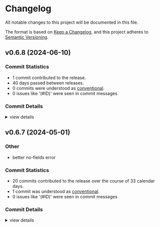# Changelog

All notable changes to this project will be documented in this file.

The format is based on [Keep a Changelog](https://keepachangelog.com/en/1.0.0/),
and this project adheres to [Semantic Versioning](https://semver.org/spec/v2.0.0.html).

## v0.6.8 (2024-06-10)

### Commit Statistics

<csr-read-only-do-not-edit/>

 - 1 commit contributed to the release.
 - 40 days passed between releases.
 - 0 commits were understood as [conventional](https://www.conventionalcommits.org).
 - 0 issues like '(#ID)' were seen in commit messages

### Commit Details

<csr-read-only-do-not-edit/>

<details><summary>view details</summary>

 * **Uncategorized**
    - Bump version ([`8105051`](https://github.com/Swoorup/arrow-convert/commit/8105051ce086b2fa847cd18c0e8245da172e8c35))
</details>

## v0.6.7 (2024-05-01)

<csr-id-566214e43993bb60277d1849383a88f1c4c9bd30/>

### Other

 - <csr-id-566214e43993bb60277d1849383a88f1c4c9bd30/> better no-fields error

### Commit Statistics

<csr-read-only-do-not-edit/>

 - 20 commits contributed to the release over the course of 33 calendar days.
 - 1 commit was understood as [conventional](https://www.conventionalcommits.org).
 - 0 issues like '(#ID)' were seen in commit messages

### Commit Details

<csr-read-only-do-not-edit/>

<details><summary>view details</summary>

 * **Uncategorized**
    - Release arrow_convert_derive v0.6.7, arrow_convert v0.6.7 ([`4ba848f`](https://github.com/Swoorup/arrow-convert/commit/4ba848fe6a91f4f4e3f1aafdbc14c1a834f28e40))
    - Added changelogs ([`c50cd3b`](https://github.com/Swoorup/arrow-convert/commit/c50cd3b011d55c31afe6888023d5f9e53ef014b2))
    - Release arrow_convert_derive v0.6.7, arrow_convert v0.6.7 ([`60d2ccc`](https://github.com/Swoorup/arrow-convert/commit/60d2ccc51055d4937866e4aa981a92a573fa54d6))
    - Merge pull request #6 from aldanor/feature/more-attrs ([`aa60656`](https://github.com/Swoorup/arrow-convert/commit/aa60656a69e6283e49fde75ce502500d4760e409))
    - Add tests for field renaming ([`8774068`](https://github.com/Swoorup/arrow-convert/commit/8774068687e83a7c368e89784436b5cc0b162a7a))
    - Better no-fields error ([`566214e`](https://github.com/Swoorup/arrow-convert/commit/566214e43993bb60277d1849383a88f1c4c9bd30))
    - Merge pull request #5 from slinkydeveloper/main ([`50992a6`](https://github.com/Swoorup/arrow-convert/commit/50992a6683cae7ea30c2bc55ad19b338135fa1bf))
    - Implement ArrowArray for Date64Array ([`c3efdfd`](https://github.com/Swoorup/arrow-convert/commit/c3efdfdf93a6202c71a487b9e2db1e57620f0a4f))
    - Merge pull request #4 from slinkydeveloper/main ([`03725fe`](https://github.com/Swoorup/arrow-convert/commit/03725fe500c24a87ec7e32af2f30d071b2ca2a4c))
    - Expanded an existing test, plus format using alternative formatting. ([`0d52c0d`](https://github.com/Swoorup/arrow-convert/commit/0d52c0d53701b0dd168bb31f0a26ed2e9d96775e))
    - Add more info to data mismatch error ([`f02a5bd`](https://github.com/Swoorup/arrow-convert/commit/f02a5bd3f3ecc78982dc307beb73ee4b0894b5a1))
    - Fix array u8 ser/de ([`c30562d`](https://github.com/Swoorup/arrow-convert/commit/c30562dabfafb4a88901923849f206810710b2f3))
    - Migrate to syn 2.0 crate ([`f66efbe`](https://github.com/Swoorup/arrow-convert/commit/f66efbe0cef7630d0ec2a29336ed1f9ff211d412))
    - Remove need for Native type, added array[u8] and string reference serialisation ([`a67d32e`](https://github.com/Swoorup/arrow-convert/commit/a67d32ea8f708d2487941e6d7a933fbd484a3d12))
    - Rework IntoArrowArrayIterator to ArrowArrayIterable using a lending iterator ([`5ed817c`](https://github.com/Swoorup/arrow-convert/commit/5ed817c0c13ec258f8ef074986b30237c2391efc))
    - Unify cargo.toml and bump version ([`8bfdb23`](https://github.com/Swoorup/arrow-convert/commit/8bfdb23e6291aea22b445fe5eb941e3caa25bb87))
    - Merge pull request #2 from Swoorup/sj-migrate-to-arrow ([`37e78ca`](https://github.com/Swoorup/arrow-convert/commit/37e78ca9465de7496f340b3afbee78f5d7b35805))
    - Added support for arrays ([`6ae0e04`](https://github.com/Swoorup/arrow-convert/commit/6ae0e04ca86447f8197f679a67cdf8029a92f798))
    - Merge pull request #1 from Swoorup/sj-migrate-to-arrow ([`cc32c2f`](https://github.com/Swoorup/arrow-convert/commit/cc32c2fa21aff22807c1758f87a64c3d0ad61f3a))
    - Ported arrow2-convert to use arrow-rs library. ([`1e4c016`](https://github.com/Swoorup/arrow-convert/commit/1e4c016891f1127ad91dbe0ba445d4b478bd9233))
</details>

